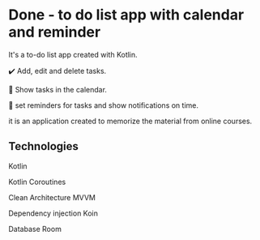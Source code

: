 # Done - to do list app with calendar and reminder
It's a to-do list app created with Kotlin.

✔️ Add, edit and delete tasks.

📅 Show tasks in the calendar.

🔔 set reminders for tasks and show notifications on time.

it is an application created to memorize the material from online courses.
## Technologies
Kotlin

Kotlin Coroutines

Clean Architecture MVVM

Dependency injection Koin

Database Room
